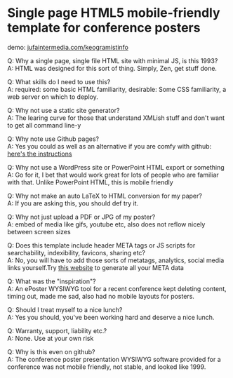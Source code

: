 # Single page HTML5 mobile-friendly template for conference posters

demo: [jufaintermedia.com/keogramistinfo](https://jufaintermedia.com/keogramistinfo)

Q: Why a single page, single file HTML site with minimal JS, is this 1993?\
A: HTML was designed for this sort of thing. Simply, Zen, get stuff done.

Q: What skills do I need to use this?\
A: required: some basic HTML familiarity, desirable: Some CSS familiarity, a web server on which to deploy.

Q: Why not use a static site generator?\
A: The learing curve for those that understand XMLish stuff and don't want to get all command line-y

Q: Why note use Github pages?\
A: Yes you could as well as an alternative if you are comfy with github: [here's the instructions](https://guides.github.com/features/pages/)

Q: Why not use a WordPress site or PowerPoint HTML export or something\
A: Go for it, I bet that would work great for lots of people who are familiar with that. Unlike PowerPoint HTML, this is mobile friendly

Q: Why not make an auto LaTeX to HTML conversion for my paper?\
A: If you are asking this, you should def try it.

Q: Why not just upload a PDF or JPG of my poster?\
A: embed of media like gifs, youtube etc, also does not reflow nicely between screen sizes

Q: Does this template include header META tags or JS scripts for searchability, indexibility, favicons, sharing etc?\
A: No, you will have to add those sorts of metatags, analytics, social media links yourself.Try [this website](https://www.metatags.org/seo-tips/why-use-meta-tags/metatags-generator/) to generate all your META data

Q: What was the "inspiration"?\
A: An ePoster WYSIWYG tool for a recent conference kept deleting content, timing out, made me sad, also had no mobile layouts for posters.

Q: Should I treat myself to a nice lunch?\
A: Yes you should, you've been working hard and deserve a nice lunch.

Q: Warranty, support, liability etc.?\
A: None. Use at your own risk

Q: Why is this even on github?\
A: The conference poster presentation WYSIWYG software provided for a conference was not mobile friendly, not stable, and looked like 1999.

